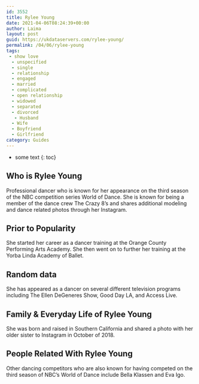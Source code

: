 ```yaml
---
id: 3552
title: Rylee Young
date: 2021-04-06T08:24:39+00:00
author: Laima
layout: post
guid: https://ukdataservers.com/rylee-young/
permalink: /04/06/rylee-young
tags:
 - show love
  - unspecified
  - single
  - relationship
  - engaged
  - married
  - complicated
  - open relationship
  - widowed
  - separated
  - divorced
   - Husband
  - Wife
  - Boyfriend
  - Girlfriend
category: Guides
---
```


* some text
{: toc}


## Who is Rylee Young
                  
                  
                  
Professional dancer who is known for her appearance on the third season of the NBC competition series World of Dance. She is known for being a member of the dance crew The Crazy 8&#8217;s and shares additional modeling and dance related photos through her Instagram. 
                  
              
            
              
            
                
                
                
## Prior to Popularity
                  
                  
                  
She started her career as a dancer training at the Orange County Performing Arts Academy. She then went on to further her training at the Yorba Linda Academy of Ballet. 
                  
              
            
              
            
                
                
                
## Random data
                  
                  
                  
She has appeared as a dancer on several different television programs including The Ellen DeGeneres Show, Good Day LA, and Access Live. 
                  
              
            
              
            
                
                
                
## Family & Everyday Life of Rylee Young
                  
                  
                  
She was born and raised in Southern California and shared a photo with her older sister to Instagram in October of 2018. 
                  
              
            
              
            
                
                
                
## People Related With Rylee Young
                  
                  
                  
Other dancing competitors who are also known for having competed on the third season of NBC&#8217;s World of Dance include Bella Klassen and Eva Igo. 
                  
              
            
              
            
                
              
            
              
              
            
            
              
            
          
          
          
